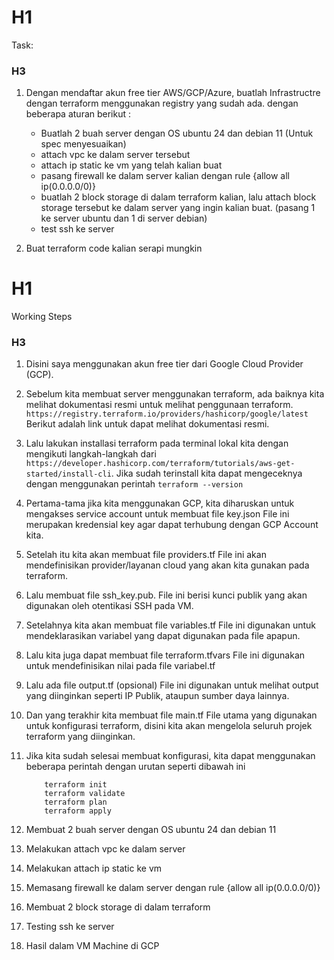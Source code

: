 # H1
Task:
### H3
1. Dengan mendaftar akun free tier AWS/GCP/Azure, buatlah Infrastructre dengan terraform menggunakan registry yang sudah ada. dengan beberapa aturan berikut :
   - Buatlah 2 buah server dengan OS ubuntu 24 dan debian 11 (Untuk spec menyesuaikan)
   - attach vpc ke dalam server tersebut
   - attach ip static ke vm yang telah kalian buat
   - pasang firewall ke dalam server kalian dengan rule {allow all ip(0.0.0.0/0)}
   - buatlah 2 block storage di dalam terraform kalian, lalu attach block storage tersebut ke dalam server yang ingin kalian buat. (pasang 1 ke server ubuntu dan  1 di server debian)
   - test ssh ke server

2. Buat terraform code kalian serapi mungkin

# H1
Working Steps
### H3
1. Disini saya menggunakan akun free tier dari Google Cloud Provider (GCP).
   
2. Sebelum kita membuat server menggunakan terraform, ada baiknya kita melihat dokumentasi resmi untuk melihat penggunaan terraform.
   ``` https://registry.terraform.io/providers/hashicorp/google/latest ``` Berikut adalah link untuk dapat melihat dokumentasi resmi.

3. Lalu lakukan installasi terraform pada terminal lokal kita dengan mengikuti langkah-langkah dari ``` https://developer.hashicorp.com/terraform/tutorials/aws-get-started/install-cli ```.
   Jika sudah terinstall kita dapat mengeceknya dengan menggunakan perintah ``` terraform --version ```

4. Pertama-tama jika kita menggunakan GCP, kita diharuskan untuk mengakses service account untuk membuat file key.json
   File ini merupakan kredensial key agar dapat terhubung dengan GCP Account kita.

5. Setelah itu kita akan membuat file providers.tf
   File ini akan mendefinisikan provider/layanan cloud yang akan kita gunakan pada terraform.

6. Lalu membuat file ssh_key.pub.
   File ini berisi kunci publik yang akan digunakan oleh otentikasi SSH pada VM.

7. Setelahnya kita akan membuat file variables.tf
   File ini digunakan untuk mendeklarasikan variabel yang dapat digunakan pada file apapun.

8. Lalu kita juga dapat membuat file terraform.tfvars
   File ini digunakan untuk mendefinisikan nilai pada file variabel.tf

9. Lalu ada file output.tf (opsional)
   File ini digunakan untuk melihat output yang diinginkan seperti IP Publik, ataupun sumber daya lainnya.

10. Dan yang terakhir kita membuat file main.tf
    File utama yang digunakan untuk konfigurasi terraform, disini kita akan mengelola seluruh projek terraform yang diinginkan.

11. Jika kita sudah selesai membuat konfigurasi, kita dapat menggunakan beberapa perintah dengan urutan seperti dibawah ini
    ```
        terraform init
        terraform validate
        terraform plan
        terraform apply
    ```

12. Membuat 2 buah server dengan OS ubuntu 24 dan debian 11

13. Melakukan attach vpc ke dalam server

14. Melakukan attach ip static ke vm

15. Memasang firewall ke dalam server dengan rule {allow all ip(0.0.0.0/0)}

16. Membuat 2 block storage di dalam terraform

17. Testing ssh ke server

18. Hasil dalam VM Machine di GCP